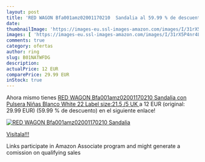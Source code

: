 ```yaml
---
layout: post
title: 'RED WAGON Bfa001amz02001170210  Sandalia al 59.99 % de descuento'
date: 
thumbnailImage: 'https://images-eu.ssl-images-amazon.com/images/I/31rX5P4nr4L._SL200_.jpg'
images: [ 'https://images-eu.ssl-images-amazon.com/images/I/31rX5P4nr4L._SL200_.jpg' ]
comments: true
category: ofertas
author: ring
slug: B01NATWFDG
description:
actualPrice: 12 EUR
comparePrice: 29.99 EUR
inStock: true
---
```


Ahora mismo tienes [RED WAGON Bfa001amz02001170210  Sandalia con Pulsera Niñas  Blanco  White   22  Label size:21.5  /5 UK  ](https://www.amazon.es/dp/B01NATWFDG/?tag=tolees-21) a 12 EUR (original: 29.99 EUR) (59.99 %  de descuento) en el siguiente enlace!

[![RED WAGON Bfa001amz02001170210  Sandalia](https://images-eu.ssl-images-amazon.com/images/I/31rX5P4nr4L._SL200_.jpg)](https://www.amazon.es/dp/B01NATWFDG/?tag=tolees-21)

[Visítala!!!](https://www.amazon.es/dp/B01NATWFDG/?tag=tolees-21)

Links participate in Amazon Associate program and might generate a comission on qualifying sales
